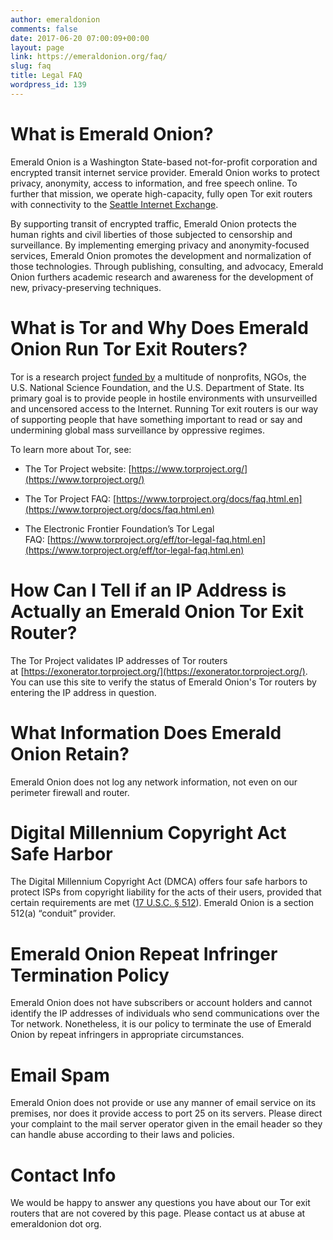 ```yaml
---
author: emeraldonion
comments: false
date: 2017-06-20 07:00:09+00:00
layout: page
link: https://emeraldonion.org/faq/
slug: faq
title: Legal FAQ
wordpress_id: 139
---
```


# What is Emerald Onion?


Emerald Onion is a Washington State-based not-for-profit corporation and encrypted transit internet service provider. Emerald Onion works to protect privacy, anonymity, access to information, and free speech online. To further that mission, we operate high-capacity, fully open Tor exit routers with connectivity to the [Seattle Internet Exchange](https://www.seattleix.net/).

By supporting transit of encrypted traffic, Emerald Onion protects the human rights and civil liberties of those subjected to censorship and surveillance. By implementing emerging privacy and anonymity-focused services, Emerald Onion promotes the development and normalization of those technologies. Through publishing, consulting, and advocacy, Emerald Onion furthers academic research and awareness for the development of new, privacy-preserving techniques.


# What is Tor and Why Does Emerald Onion Run Tor Exit Routers?


Tor is a research project [funded by](https://www.torproject.org/about/sponsors.html.en) a multitude of nonprofits, NGOs, the U.S. National Science Foundation, and the U.S. Department of State. Its primary goal is to provide people in hostile environments with unsurveilled and uncensored access to the Internet. Running Tor exit routers is our way of supporting people that have something important to read or say and undermining global mass surveillance by oppressive regimes.

To learn more about Tor, see:



 	
  * The Tor Project website: [https://www.torproject.org/](https://www.torproject.org/)

 	
  * The Tor Project FAQ: [https://www.torproject.org/docs/faq.html.en](https://www.torproject.org/docs/faq.html.en)

 	
  * The Electronic Frontier Foundation’s Tor Legal FAQ: [https://www.torproject.org/eff/tor-legal-faq.html.en](https://www.torproject.org/eff/tor-legal-faq.html.en)





# How Can I Tell if an IP Address is Actually an Emerald Onion Tor Exit Router?


The Tor Project validates IP addresses of Tor routers at [https://exonerator.torproject.org/](https://exonerator.torproject.org/). You can use this site to verify the status of Emerald Onion's Tor routers by entering the IP address in question.



# What Information Does Emerald Onion Retain?


Emerald Onion does not log any network information, not even on our perimeter firewall and router.



# Digital Millennium Copyright Act Safe Harbor


The Digital Millennium Copyright Act (DMCA) offers four safe harbors to protect ISPs from copyright liability for the acts of their users, provided that certain requirements are met ([17 U.S.C. § 512](https://www.law.cornell.edu/uscode/text/17/512)). Emerald Onion is a section 512(a) “conduit” provider.



# Emerald Onion Repeat Infringer Termination Policy


Emerald Onion does not have subscribers or account holders and cannot identify the IP addresses of individuals who send communications over the Tor network. Nonetheless, it is our policy to terminate the use of Emerald Onion by repeat infringers in appropriate circumstances.



# Email Spam


Emerald Onion does not provide or use any manner of email service on its premises, nor does it provide access to port 25 on its servers. Please direct your complaint to the mail server operator given in the email header so they can handle abuse according to their laws and policies.



# Contact Info


We would be happy to answer any questions you have about our Tor exit routers that are not covered by this page. Please contact us at abuse at emeraldonion dot org.
